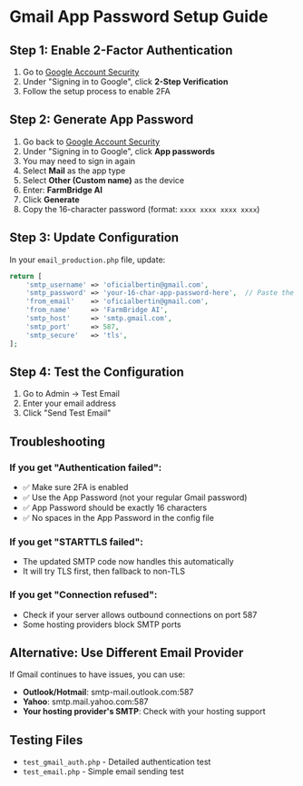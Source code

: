 # Gmail App Password Setup Guide

## Step 1: Enable 2-Factor Authentication
1. Go to [Google Account Security](https://myaccount.google.com/security)
2. Under "Signing in to Google", click **2-Step Verification**
3. Follow the setup process to enable 2FA

## Step 2: Generate App Password
1. Go back to [Google Account Security](https://myaccount.google.com/security)
2. Under "Signing in to Google", click **App passwords**
3. You may need to sign in again
4. Select **Mail** as the app type
5. Select **Other (Custom name)** as the device
6. Enter: **FarmBridge AI**
7. Click **Generate**
8. Copy the 16-character password (format: `xxxx xxxx xxxx xxxx`)

## Step 3: Update Configuration
In your `email_production.php` file, update:
```php
return [
    'smtp_username' => 'oficialbertin@gmail.com',
    'smtp_password' => 'your-16-char-app-password-here',  // Paste the App Password
    'from_email'    => 'oficialbertin@gmail.com',
    'from_name'     => 'FarmBridge AI',
    'smtp_host'     => 'smtp.gmail.com',
    'smtp_port'     => 587,
    'smtp_secure'   => 'tls',
];
```

## Step 4: Test the Configuration
1. Go to Admin → Test Email
2. Enter your email address
3. Click "Send Test Email"

## Troubleshooting

### If you get "Authentication failed":
- ✅ Make sure 2FA is enabled
- ✅ Use the App Password (not your regular Gmail password)
- ✅ App Password should be exactly 16 characters
- ✅ No spaces in the App Password in the config file

### If you get "STARTTLS failed":
- The updated SMTP code now handles this automatically
- It will try TLS first, then fallback to non-TLS

### If you get "Connection refused":
- Check if your server allows outbound connections on port 587
- Some hosting providers block SMTP ports

## Alternative: Use Different Email Provider
If Gmail continues to have issues, you can use:
- **Outlook/Hotmail**: smtp-mail.outlook.com:587
- **Yahoo**: smtp.mail.yahoo.com:587
- **Your hosting provider's SMTP**: Check with your hosting support

## Testing Files
- `test_gmail_auth.php` - Detailed authentication test
- `test_email.php` - Simple email sending test
